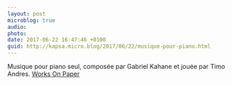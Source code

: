 ```yaml
---
layout: post
microblog: true
audio: 
photo: 
date: 2017-06-22 16:47:46 +0100
guid: http://kapsa.micro.blog/2017/06/22/musique-pour-piano.html
---
```

Musique pour piano seul, composée par Gabriel Kahane et jouée par Timo Andres. [Works On Paper](https://gabrielkahane.bandcamp.com/album/works-on-paper-music-for-solo-piano)
